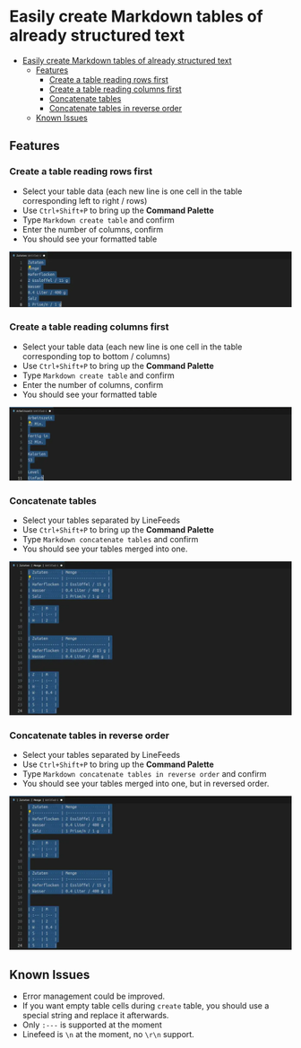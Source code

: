 # Easily create Markdown tables of already structured text

- [Easily create Markdown tables of already structured text](#easily-create-markdown-tables-of-already-structured-text)
  - [Features](#features)
    - [Create a table reading rows first](#create-a-table-reading-rows-first)
    - [Create a table reading columns first](#create-a-table-reading-columns-first)
    - [Concatenate tables](#concatenate-tables)
    - [Concatenate tables in reverse order](#concatenate-tables-in-reverse-order)
  - [Known Issues](#known-issues)

## Features

### Create a table reading rows first

- Select your table data (each new line is one cell in the table corresponding left to right / rows)
- Use `Ctrl+Shift+P` to bring up the **Command Palette**
- Type `Markdown create table` and confirm
- Enter the number of columns, confirm
- You should see your formatted table

![create reading rows first](images/webp/createTableByRows.webp)

### Create a table reading columns first

- Select your table data (each new line is one cell in the table corresponding top to bottom / columns)
- Use `Ctrl+Shift+P` to bring up the **Command Palette**
- Type `Markdown create table` and confirm
- Enter the number of columns, confirm
- You should see your formatted table

![create reading columns first](images/webp/createTableByColumns.webp)

### Concatenate tables

- Select your tables separated by LineFeeds
- Use `Ctrl+Shift+P` to bring up the **Command Palette**
- Type `Markdown concatenate tables` and confirm
- You should see your tables merged into one.

![concatenate tables](images/webp/concatTables.webp)

### Concatenate tables in reverse order

- Select your tables separated by LineFeeds
- Use `Ctrl+Shift+P` to bring up the **Command Palette**
- Type `Markdown concatenate tables in reverse order` and confirm
- You should see your tables merged into one, but in reversed order.

![concatenate tables in reverse order](images/webp/concatTablesReverse.webp)

## Known Issues

- Error management could be improved.
- If you want empty table cells during `create` table, you should use a special string and replace it afterwards.
- Only `:---` is supported at the moment
- Linefeed is `\n` at the moment, no `\r\n` support.
